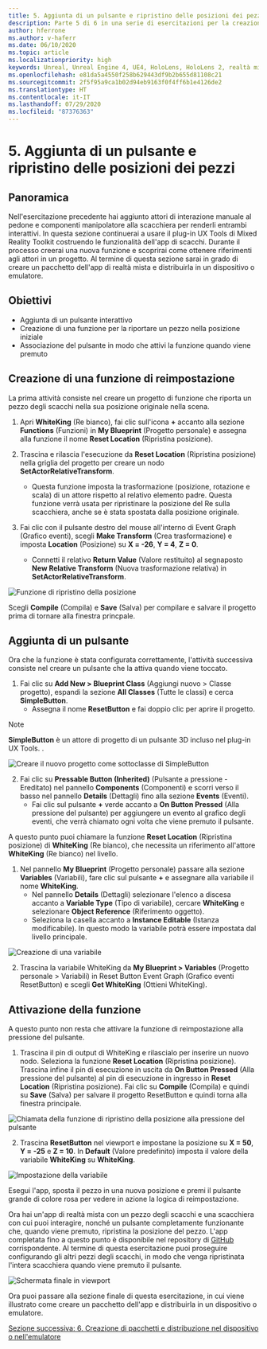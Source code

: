 ```yaml
---
title: 5. Aggiunta di un pulsante e ripristino delle posizioni dei pezzi
description: Parte 5 di 6 in una serie di esercitazioni per la creazione di una semplice app di scacchi con Unreal Engine 4 e il plug-in UX Tools di Mixed Reality Toolkit
author: hferrone
ms.author: v-haferr
ms.date: 06/10/2020
ms.topic: article
ms.localizationpriority: high
keywords: Unreal, Unreal Engine 4, UE4, HoloLens, HoloLens 2, realtà mista, esercitazione, guida introduttiva, mrtk, uxt, UX Tools, documentazione
ms.openlocfilehash: e81da5a4550f258b629443df9b2b655d81108c21
ms.sourcegitcommit: 2f5f95a9ca1b02d94eb9163f0f4ff6b1e4126de2
ms.translationtype: HT
ms.contentlocale: it-IT
ms.lasthandoff: 07/29/2020
ms.locfileid: "87376363"
---
```

# <a name="5-adding-a-button--resetting-piece-locations"></a>5. Aggiunta di un pulsante e ripristino delle posizioni dei pezzi


## <a name="overview"></a>Panoramica

Nell'esercitazione precedente hai aggiunto attori di interazione manuale al pedone e componenti manipolatore alla scacchiera per renderli entrambi interattivi. In questa sezione continuerai a usare il plug-in UX Tools di Mixed Reality Toolkit costruendo le funzionalità dell'app di scacchi. Durante il processo creerai una nuova funzione e scoprirai come ottenere riferimenti agli attori in un progetto. Al termine di questa sezione sarai in grado di creare un pacchetto dell'app di realtà mista e distribuirla in un dispositivo o emulatore.

## <a name="objectives"></a>Obiettivi

* Aggiunta di un pulsante interattivo
* Creazione di una funzione per la riportare un pezzo nella posizione iniziale
* Associazione del pulsante in modo che attivi la funzione quando viene premuto

## <a name="creating-a-reset-function"></a>Creazione di una funzione di reimpostazione
La prima attività consiste nel creare un progetto di funzione che riporta un pezzo degli scacchi nella sua posizione originale nella scena. 

1.  Apri **WhiteKing** (Re bianco), fai clic sull'icona **+** accanto alla sezione **Functions** (Funzioni) in **My Blueprint** (Progetto personale) e assegna alla funzione il nome **Reset Location** (Ripristina posizione). 

2.  Trascina e rilascia l'esecuzione da **Reset Location** (Ripristina posizione) nella griglia del progetto per creare un nodo **SetActorRelativeTransform**. 
    * Questa funzione imposta la trasformazione (posizione, rotazione e scala) di un attore rispetto al relativo elemento padre. Questa funzione verrà usata per ripristinare la posizione del Re sulla scacchiera, anche se è stata spostata dalla posizione originale. 
    
3. Fai clic con il pulsante destro del mouse all'interno di Event Graph (Grafico eventi), scegli **Make Transform** (Crea trasformazione) e imposta **Location** (Posizione) su **X = -26**, **Y = 4**, **Z = 0**.
    * Connetti il relativo **Return Value** (Valore restituito) al segnaposto **New Relative Transform** (Nuova trasformazione relativa) in **SetActorRelativeTransform**. 

![Funzione di ripristino della posizione](images/unreal-uxt/5-function.PNG)

Scegli **Compile** (Compila) e **Save** (Salva) per compilare e salvare il progetto prima di tornare alla finestra princpale. 


## <a name="adding-a-button"></a>Aggiunta di un pulsante
Ora che la funzione è stata configurata correttamente, l'attività successiva consiste nel creare un pulsante che la attiva quando viene toccato. 

1.  Fai clic su **Add New > Blueprint Class** (Aggiungi nuovo > Classe progetto), espandi la sezione **All Classes** (Tutte le classi) e cerca **SimpleButton**. 
    * Assegna il nome **ResetButton** e fai doppio clic per aprire il progetto.

> [!NOTE]
> **SimpleButton** è un attore di progetto di un pulsante 3D incluso nel plug-in UX Tools. . 

![Creare il nuovo progetto come sottoclasse di SimpleButton](images/unreal-uxt/5-subclass.PNG)

2. Fai clic su **Pressable Button (Inherited)** (Pulsante a pressione - Ereditato) nel pannello **Components** (Componenti) e scorri verso il basso nel pannello **Details** (Dettagli) fino alla sezione **Events** (Eventi). 
    * Fai clic sul pulsante **+** verde accanto a **On Button Pressed** (Alla pressione del pulsante) per aggiungere un evento al grafico degli eventi, che verrà chiamato ogni volta che viene premuto il pulsante. 
    
A questo punto puoi chiamare la funzione **Reset Location** (Ripristina posizione) di **WhiteKing** (Re bianco), che necessita un riferimento all'attore **WhiteKing** (Re bianco) nel livello. 

1.  Nel pannello **My Blueprint** (Progetto personale) passare alla sezione **Variables** (Variabili), fare clic sul pulsante **+** e assegnare alla variabile il nome **WhiteKing**. 
    * Nel pannello **Details** (Dettagli) selezionare l'elenco a discesa accanto a **Variable Type** (Tipo di variabile), cercare **WhiteKing** e selezionare **Object Reference** (Riferimento oggetto). 
    * Seleziona la casella accanto a **Instance Editable** (Istanza modificabile). In questo modo la variabile potrà essere impostata dal livello principale. 

![Creazione di una variabile](images/unreal-uxt/5-var.PNG)

2.  Trascina la variabile WhiteKing da **My Blueprint > Variables** (Progetto personale > Variabili) in Reset Button Event Graph (Grafico eventi ResetButton) e scegli **Get WhiteKing** (Ottieni WhiteKing). 

## <a name="firing-the-function"></a>Attivazione della funzione
A questo punto non resta che attivare la funzione di reimpostazione alla pressione del pulsante.

1.  Trascina il pin di output di WhiteKing e rilascialo per inserire un nuovo nodo. Seleziona la funzione **Reset Location** (Ripristina posizione). Trascina infine il pin di esecuzione in uscita da **On Button Pressed** (Alla pressione del pulsante) al pin di esecuzione in ingresso in **Reset Location** (Ripristina posizione). Fai clic su **Compile** (Compila) e quindi su **Save** (Salva) per salvare il progetto ResetButton e quindi torna alla finestra principale. 

![Chiamata della funzione di ripristino della posizione alla pressione del pulsante](images/unreal-uxt/5-callresetloc.PNG)

2.  Trascina **ResetButton** nel viewport e impostane la posizione su **X = 50**, **Y = -25** e **Z = 10**. In **Default** (Valore predefinito) imposta il valore della variabile **WhiteKing** su **WhiteKing**.

![Impostazione della variabile](images/unreal-uxt/5-buttonlevel.PNG)

Esegui l'app, sposta il pezzo in una nuova posizione e premi il pulsante grande di colore rosa per vedere in azione la logica di reimpostazione.

Ora hai un'app di realtà mista con un pezzo degli scacchi e una scacchiera con cui puoi interagire, nonché un pulsante completamente funzionante che, quando viene premuto, ripristina la posizione del pezzo. L'app completata fino a questo punto è disponibile nel repository di [GitHub](https://github.com/microsoft/MixedReality-Unreal-Samples/tree/master/ChessApp) corrispondente. Al termine di questa esercitazione puoi proseguire configurando gli altri pezzi degli scacchi, in modo che venga ripristinata l'intera scacchiera quando viene premuto il pulsante.

![Schermata finale in viewport](images/unreal-uxt/5-endscene.PNG)

Ora puoi passare alla sezione finale di questa esercitazione, in cui viene illustrato come creare un pacchetto dell'app e distribuirla in un dispositivo o emulatore.

[Sezione successiva: 6. Creazione di pacchetti e distribuzione nel dispositivo o nell'emulatore](unreal-uxt-ch6.md)
